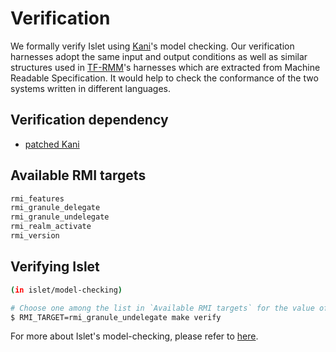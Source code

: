 # Verification

We formally verify Islet using [Kani](https://github.com/model-checking/kani/)'s model
checking. Our verification harnesses adopt the same input and output conditions as well
as similar structures used in [TF-RMM](https://www.trustedfirmware.org/projects/tf-rmm/)'s
harnesses which are extracted from Machine Readable Specification. It would help to check
the conformance of the two systems written in different languages.

## Verification dependency
* [patched Kani](https://github.com/zpzigi754/kani/tree/use-aarch64-latest)

## Available RMI targets

```sh
rmi_features
rmi_granule_delegate
rmi_granule_undelegate
rmi_realm_activate
rmi_version
```

## Verifying Islet

```sh
(in islet/model-checking)

# Choose one among the list in `Available RMI targets` for the value of `RMI_TARGET`
$ RMI_TARGET=rmi_granule_undelegate make verify
```

For more about Islet's model-checking, please refer to [here](../islet-model-checking.md).
